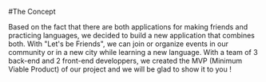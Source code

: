 #The Concept

Based on the fact that there are both applications for making friends and practicing languages, we decided to build a new application that combines both. With "Let's be Friends", we can join or organize events in our community or in a new city while learning a new language.
With a team of 3 back-end and 2 front-end developpers, we created the MVP (Minimum Viable Product) of our project and we will be glad to show it to you !